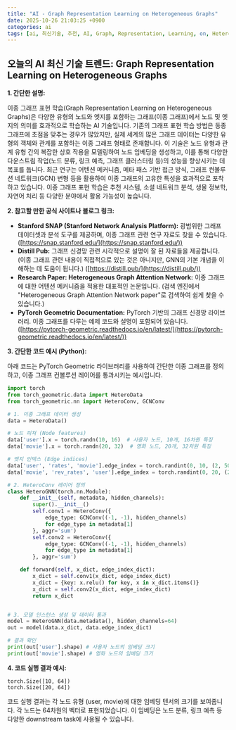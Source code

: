 ```yaml
---
title: "AI - Graph Representation Learning on Heterogeneous Graphs"
date: 2025-10-26 21:03:25 +0900
categories: ai
tags: [ai, 최신기술, 추천, AI, Graph, Representation, Learning, on, Heterogeneous, Graphs]
---
```


## 오늘의 AI 최신 기술 트렌드: **Graph Representation Learning on Heterogeneous Graphs**

**1. 간단한 설명:**

이종 그래프 표현 학습(Graph Representation Learning on Heterogeneous Graphs)은 다양한 유형의 노드와 엣지를 포함하는 그래프(이종 그래프)에서 노드 및 엣지의 의미를 효과적으로 학습하는 AI 기술입니다. 기존의 그래프 표현 학습 방법은 동종 그래프에 초점을 맞추는 경우가 많았지만, 실제 세계의 많은 그래프 데이터는 다양한 유형의 객체와 관계를 포함하는 이종 그래프 형태로 존재합니다.  이 기술은 노드 유형과 관계 유형 간의 복잡한 상호 작용을 모델링하여 노드 임베딩을 생성하고, 이를 통해 다양한 다운스트림 작업(노드 분류, 링크 예측, 그래프 클러스터링 등)의 성능을 향상시키는 데 목표를 둡니다. 최근 연구는 어텐션 메커니즘, 메타 패스 기반 접근 방식, 그래프 컨볼루션 네트워크(GCN) 변형 등을 활용하여 이종 그래프의 고유한 특성을 효과적으로 포착하고 있습니다. 이종 그래프 표현 학습은 추천 시스템, 소셜 네트워크 분석, 생물 정보학, 자연어 처리 등 다양한 분야에서 활용 가능성이 높습니다.

**2. 참고할 만한 공식 사이트나 블로그 링크:**

*   **Stanford SNAP (Stanford Network Analysis Platform):** 광범위한 그래프 데이터셋과 분석 도구를 제공하며, 이종 그래프 관련 연구 자료도 찾을 수 있습니다. ([https://snap.stanford.edu/](https://snap.stanford.edu/))
*   **Distill Pub:**  그래프 신경망 관련 시각적으로 설명이 잘 된 자료들을 제공합니다. (이종 그래프 관련 내용이 직접적으로 있는 것은 아니지만, GNN의 기본 개념을 이해하는 데 도움이 됩니다.) ([https://distill.pub/](https://distill.pub/))
*   **Research Paper: Heterogeneous Graph Attention Network:** 이종 그래프에 대한 어텐션 메커니즘을 적용한 대표적인 논문입니다.  (검색 엔진에서 "Heterogeneous Graph Attention Network paper"로 검색하여 쉽게 찾을 수 있습니다.)
*   **PyTorch Geometric Documentation:** PyTorch 기반의 그래프 신경망 라이브러리. 이종 그래프를 다루는 예제 코드와 설명이 포함되어 있습니다. ([https://pytorch-geometric.readthedocs.io/en/latest/](https://pytorch-geometric.readthedocs.io/en/latest/))

**3. 간단한 코드 예시 (Python):**

아래 코드는 PyTorch Geometric 라이브러리를 사용하여 간단한 이종 그래프를 정의하고, 이종 그래프 컨볼루션 레이어를 통과시키는 예시입니다.

```python
import torch
from torch_geometric.data import HeteroData
from torch_geometric.nn import HeteroConv, GCNConv

# 1. 이종 그래프 데이터 생성
data = HeteroData()

# 노드 피쳐 (Node features)
data['user'].x = torch.randn(10, 16)  # 사용자 노드, 10개, 16차원 특징
data['movie'].x = torch.randn(20, 32)  # 영화 노드, 20개, 32차원 특징

# 엣지 인덱스 (Edge indices)
data['user', 'rates', 'movie'].edge_index = torch.randint(0, 10, (2, 50))  # 사용자 -> 영화 관계 (50개)
data['movie', 'rev_rates', 'user'].edge_index = torch.randint(0, 20, (2, 50)) # 영화 -> 사용자 관계 (50개)

# 2. HeteroConv 레이어 정의
class HeteroGNN(torch.nn.Module):
    def __init__(self, metadata, hidden_channels):
        super().__init__()
        self.conv1 = HeteroConv({
            edge_type: GCNConv((-1, -1), hidden_channels)
            for edge_type in metadata[1]
        }, aggr='sum')
        self.conv2 = HeteroConv({
            edge_type: GCNConv((-1, -1), hidden_channels)
            for edge_type in metadata[1]
        }, aggr='sum')

    def forward(self, x_dict, edge_index_dict):
        x_dict = self.conv1(x_dict, edge_index_dict)
        x_dict = {key: x.relu() for key, x in x_dict.items()}
        x_dict = self.conv2(x_dict, edge_index_dict)
        return x_dict


# 3. 모델 인스턴스 생성 및 데이터 통과
model = HeteroGNN(data.metadata(), hidden_channels=64)
out = model(data.x_dict, data.edge_index_dict)

# 결과 확인
print(out['user'].shape) # 사용자 노드의 임베딩 크기
print(out['movie'].shape) # 영화 노드의 임베딩 크기
```

**4. 코드 실행 결과 예시:**

```
torch.Size([10, 64])
torch.Size([20, 64])
```

코드 실행 결과는 각 노드 유형 (user, movie)에 대한 임베딩 텐서의 크기를 보여줍니다.  각 노드는 64차원의 벡터로 표현되었습니다.  이 임베딩은 노드 분류, 링크 예측 등 다양한 downstream task에 사용될 수 있습니다.

